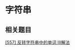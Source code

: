 # 字符串

## 相关题目

[[557] 反转字符串中的单词 III](https://leetcode-cn.com/problems/reverse-words-in-a-string-iii/)[解法](../../LeetCode/557.反转字符串中的单词-iii.js)